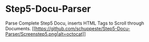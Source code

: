 # Step5-Docu-Parser
Parse Complete Step5 Docu,  inserts  HTML Tags to Scroll through Documents.
[[https://github.com/schuppeste/Step5-Docu-Parser/Screenstep5.png|alt=octocat]]

